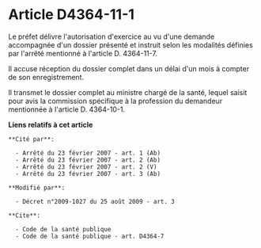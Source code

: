 # Article D4364-11-1

Le préfet délivre l'autorisation d'exercice au vu d'une demande accompagnée d'un dossier présenté et instruit selon les
modalités définies par l'arrêté mentionné à l'article D. 4364-11-7. 

Il accuse réception du dossier complet dans un délai d'un mois à compter de son enregistrement. 

Il transmet le dossier complet au ministre chargé de la santé, lequel saisit pour avis la commission spécifique à la
profession du demandeur mentionnée à l'article D. 4364-10-1.

**Liens relatifs à cet article**

	**Cité par**:

	  - Arrêté du 23 février 2007 - art. 1 (Ab)
	  - Arrêté du 23 février 2007 - art. 2 (Ab)
	  - Arrêté du 23 février 2007 - art. 2 (V)
	  - Arrêté du 23 février 2007 - art. 3 (Ab)

	**Modifié par**:

	  - Décret n°2009-1027 du 25 août 2009 - art. 3

	**Cite**:

	  - Code de la santé publique
	  - Code de la santé publique - art. D4364-7
